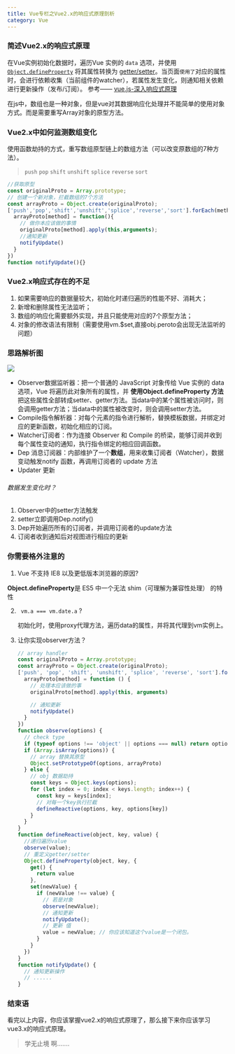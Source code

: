 ```yaml
---
title: Vue专栏之Vue2.x的响应式原理剖析
category: Vue
---
```


### 简述Vue2.x的响应式原理

在Vue实例初始化数据时，遍历Vue 实例的 `data` 选项，并使用 [`Object.defineProperty`](https://developer.mozilla.org/zh-CN/docs/Web/JavaScript/Reference/Global_Objects/Object/defineProperty) 将其属性转换为 [getter/setter](https://developer.mozilla.org/zh-CN/docs/Web/JavaScript/Guide/Working_with_Objects#%E5%AE%9A%E4%B9%89_getters_%E4%B8%8E_setters)。当页面`使用了`对应的属性时，会进行依赖收集（当前组件的watcher），若属性发生变化，则通知相关依赖进行更新操作（发布/订阅）。 参考—— [vue.js-深入响应式原理](https://cn.vuejs.org/v2/guide/reactivity.html)

在js中，数组也是一种对象，但是vue对其数据响应化处理并不能简单的使用对象方式。而是需要重写Array对象的原型方法。

### Vue2.x中如何监测数组变化

使用函数劫持的方式，重写数组原型链上的数组方法（可以改变原数组的7种方法）。

> `push` `pop` `shift` `unshift` `splice`  `reverse`  `sort` 

```javascript
//获取原型
const originalProto = Array.prototype;
// 创建一个新对象，拦截数组的7个方法
const arrayProto = Object.create(originalProto);
['push','pop','shift','unshift','splice','reverse','sort'].forEach(method=>{
  arrayProto[method] = function(){
    // 做你本应该做的事情
    originalProto[method].apply(this,arguments);
    //通知更新
    notifyUpdate()
  }
})
function notifyUpdate(){}
```

### Vue2.x响应式存在的不足

1. 如果需要响应的数据量较大，初始化时递归遍历的性能不好、消耗大；
2. 新增和删除属性无法监听；
3. 数组的响应化需要额外实现，并且只能使用对应的7个原型方法；
4. 对象的修改语法有限制（需要使用vm.$set,直接obj.peroto会出现无法监听的问题）


### 思路解析图

![](http://dukangblog.top/img/vue.observer.watcher.jpg)

- Observer数据监听器：把一个普通的 JavaScript 对象传给 Vue 实例的 data 选项，Vue 将遍历此对象所有的属性，并 **使用Object.defineProperty 方法** 把这些属性全部转成setter、getter方法。当data中的某个属性被访问时，则会调用getter方法；当data中的属性被改变时，则会调用setter方法。
- Compile指令解析器：对每个元素的指令进行解析，替换模板数据，并绑定对应的更新函数，初始化相应的订阅。
- Watcher订阅者：作为连接 Observer 和 Compile 的桥梁，能够订阅并收到每个属性变动的通知，执行指令绑定的相应回调函数。
- Dep 消息订阅器：内部维护了一个**数组**，用来收集订阅者（Watcher），数据变动触发notify 函数，再调用订阅者的 update 方法
- Updater 更新

###### 数据发生变化时？

1. Observer中的setter方法触发
2. setter立即调用Dep.notify()
3. Dep开始遍历所有的订阅者，并调用订阅者的update方法
4. 订阅者收到通知后对视图进行相应的更新

### 你需要格外注意的

1.  Vue 不支持 IE8 以及更低版本浏览器的原因?

   **Object.defineProperty**是 ES5 中一个无法 shim（可理解为兼容性处理） 的特性

2. ` vm.a === vm.date.a`  ?

   初始化时，使用proxy代理方法，遍历data的属性，并将其代理到vm实例上。

3. 让你实现observer方法？

   ```javascript
   // array handler
   const originalProto = Array.prototype;
   const arrayProto = Object.create(originalProto);
   ['push', 'pop', 'shift', 'unshift', 'splice', 'reverse', 'sort'].forEach(method => {
     arrayProto[method] = function () {
       // 处理本应该做的事
       originalProto[method].apply(this, arguments)

       // 通知更新
       notifyUpdate()
     }
   })
   function observe(options) {
     // check type 
     if (typeof options !== 'object' || options === null) return options
     if (Array.isArray(options)) {
       // array 替换其原型
       Object.setPrototypeOf(options, arrayProto)
     } else {
       // obj 数据劫持
       const keys = Object.keys(options);
       for (let index = 0; index < keys.length; index++) {
         const key = keys[index];
         // 对每一个key执行拦截
         defineReactive(options, key, options[key])
       }
     }
   }
   function defineReactive(object, key, value) {
     //递归遍历value
     observe(value);
     // 重定义getter/setter
     Object.defineProperty(object, key, {
       get() {
         return value
       },
       set(newValue) {
         if (newValue !== value) {
           // 若是对象
           observe(newValue);
           // 通知更新
           notifyUpdate();
           // 更新 值
           value = newValue; // 你应该知道这个value是一个闭包。
         }
       }
     })
   }
   function notifyUpdate() {
     // 通知更新操作
     // ......
   }
   ```

### 结束语

看完以上内容，你应该掌握vue2.x的响应式原理了，那么接下来你应该学习vue3.x的响应式原理。

> 学无止境 啊.......

